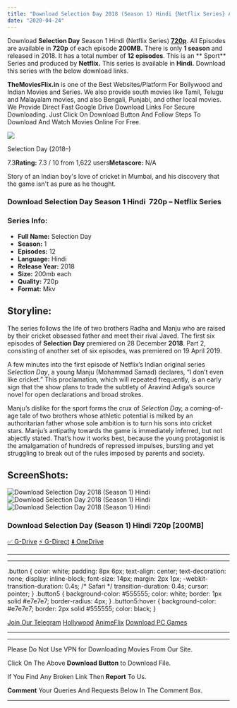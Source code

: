 ```yaml
---
title: "Download Selection Day 2018 (Season 1) Hindi {Netflix Series} All Episodes WeB-DL || 720p [200MB]"
date: "2020-04-24"
---
```


Download **Selection Day** Season 1 Hindi (Netflix Series) [**720p**](https://1moviesflix.com/720p-movies/). All Episodes are available in **720p** of each episode **200MB.** There is only **1 season** and released in 2018. It has a total number of **12 episodes**. This is an ** Sport** Series and produced by **Netflix.** This series is available in **Hindi.** Download this series with the below download links.

**TheMoviesFlix.in** is one of the Best Websites/Platform For Bollywood and Indian Movies and Series. We also provide south movies like Tamil, Telugu and Malayalam movies, and also Bengali, Punjabi, and other local movies. We Provide Direct Fast Google Drive Download Links For Secure Downloading. Just Click On Download Button And Follow Steps To Download And Watch Movies Online For Free.

[![](https://m.media-amazon.com/images/M/MV5BYmEyYTY2Y2MtY2Q4Yy00NDFjLTg3MzQtYjllMTViMzBjNzlmXkEyXkFqcGdeQXVyMTMxODk2OTU@._V1_SX300.jpg)](https://www.imdb.com/title/tt8004628/ "Selection Day")

Selection Day (2018–)

7.3**Rating:** 7.3 / 10 from 1,622 users**Metascore:** N/A

Story of an Indian boy's love of cricket in Mumbai, and his discovery that the game isn't as pure as he thought.

### Download Selection Day Season 1 Hindi  720p – Netflix Series 

### Series Info:

- **Full Name:** Selection Day
- **Season:** 1
- **Episodes:** 12
- **Language:** Hindi
- **Release Year:** 2018
- **Size:** 200mb each
- **Quality:** 720p
- **Format:** Mkv

## Storyline:

The series follows the life of two brothers Radha and Manju who are raised by their cricket obsessed father and meet their rival Javed. The first six episodes of **Selection Day** premiered on 28 December **2018**. Part 2, consisting of another set of six episodes, was premiered on 19 April 2019.

A few minutes into the first episode of Netflix’s Indian original series _Selection Day_, a young Manju (Mohammad Samad) declares, “I don’t even like cricket.” This proclamation, which will repeated frequently, is an early sign that the show plans to trade the subtlety of Aravind Adiga’s source novel for open declarations and broad strokes.

Manju’s dislike for the sport forms the crux of _Selection Day,_ a coming-of-age tale of two brothers whose athletic potential is milked by an authoritarian father whose sole ambition is to turn his sons into cricket stars. Manju’s antipathy towards the game is immediately inferred, but not abjectly stated. That’s how it works best, because the young protagonist is the amalgamation of hundreds of repressed impulses, bursting and yet struggling to break out of the rules imposed by parents and society.

## ScreenShots:

![Download Selection Day 2018 (Season 1) Hindi](https://m.media-amazon.com/images/M/MV5BM2YwYzc0NzMtZTkwNy00MjE5LWE2M2UtNzMxOGQ5OGZkNjE5XkEyXkFqcGdeQXVyNDY0ODI4ODQ@._V1_QL50_SY1000_CR0,0,1459,1000_AL_.jpg)![Download Selection Day 2018 (Season 1) Hindi](https://m.media-amazon.com/images/M/MV5BYjU1ZjMyNzEtZmU3Ni00YjNkLTg5ZWYtN2MyMzU3ZGM2ODU5XkEyXkFqcGdeQXVyNDY0ODI4ODQ@._V1_QL50_SY1000_CR0,0,1459,1000_AL_.jpg)![Download Selection Day 2018 (Season 1) Hindi](https://m.media-amazon.com/images/M/MV5BMjA2NjYyMDQwNV5BMl5BanBnXkFtZTgwOTQ2MjE4NjM@._V1_QL50_SX1500_CR0,0,1500,999_AL_.jpg)

### Download Selection Day (Season 1) Hindi 720p \[200MB\]

[✅ G-Drive](https://1moviesflix.com?a270777880=VmQyQit1NVFYdnlaL0wra0N2cGhsZ3ZtekRjMGNKZFoxZHN4aW9VYmdWUTV4cjVTMVZndjVyZlA4TEh3YlpoeXZtanZqSzNWeVdWQkgxL1Z0ZmNEc1g3UE1wWHoxU090c0pTSTlidE04bUk9) [⚡ G-Direct](https://1moviesflix.com?a270777880=VmQyQit1NVFYdnlaL0wra0N2cGhsZ3ZtekRjMGNKZFoxZHN4aW9VYmdWUTV4cjVTMVZndjVyZlA4TEh3YlpoeTZwVVoxVWxzSHU2eHdpK0g0R2JvaVNxWlhuemdCdDdZWXpvVFRCaVVDaEU9) [⬇️ OneDrive](https://1moviesflix.com?a270777880=VmQyQit1NVFYdnlaL0wra0N2cGhsZ3ZtekRjMGNKZFoxZHN4aW9VYmdWUTV4cjVTMVZndjVyZlA4TEh3YlpoeVU3QXlNTG5BbzZKZVNWeUVVbzdreFdFNmhQdkR3N1lIU1BRaUlHaTJOR3M9)

* * *

* * *

.button { color: white; padding: 8px 6px; text-align: center; text-decoration: none; display: inline-block; font-size: 14px; margin: 2px 1px; -webkit-transition-duration: 0.4s; /\* Safari \*/ transition-duration: 0.4s; cursor: pointer; } .button5 { background-color: #555555; color: white; border: 1px solid #e7e7e7; border-radius: 4px; } .button5:hover { background-color: #e7e7e7; border: 2px solid #555555; color: black; }

[Join Our Telegram](http://gdrivepro.xyz/join.php) [Hollywood](https://moviesverse.com/) [AnimeFlix](https://animeflix.in/) [Download PC Games](https://gamesflix.net/)  

* * *

* * *

  

Please Do Not Use VPN for Downloading Movies From Our Site.

Click On The Above **Download Button** to Download File.

If You Find Any Broken Link Then **Report** To Us.

**Comment** Your Queries And Requests Below In The Comment Box.

* * *
